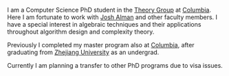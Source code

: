 
<!--- [![senli1073](https://img.shields.io/badge/senli1073-github-blue?logo=github)](https://github.com/senli1073) --->

I am a Computer Science PhD student in the [Theory Group](https://theory.cs.columbia.edu/) at [Columbia](https://www.columbia.edu/). Here I am fortunate to work with [Josh Alman](https://joshalman.com/) and other faculty members. I have a special interest in algebraic techniques and their applications throughout algorithm design and complexity theory.

Previously I completed my master program also at [Columbia](https://www.columbia.edu/), after graduating from [Zhejiang University](https://www.zju.edu.cn/english/) as an undergrad.

Currently I am planning a transfer to other PhD programs due to visa issues.